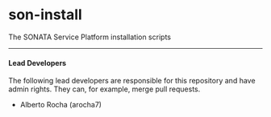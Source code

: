 # son-install
The SONATA Service Platform installation scripts

---
#### Lead Developers

The following lead developers are responsible for this repository and have admin rights. They can, for example, merge pull requests.

- Alberto Rocha (arocha7)
